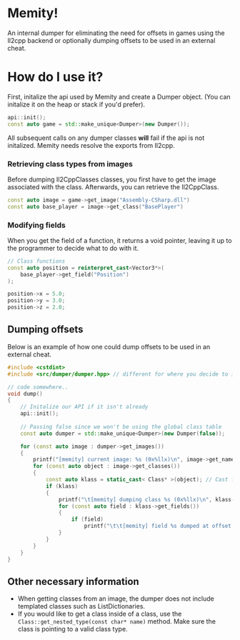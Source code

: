 
# Memity!
An internal dumper for eliminating the need for offsets in games using the Il2cpp backend or optionally dumping offsets to be used in an external cheat.

# How do I use it?

First, initalize the api used by Memity and create a Dumper object. (You can initalize it on the heap or stack if you'd prefer).
```cpp
api::init();
const auto game = std::make_unique<Dumper>(new Dumper());
```
All subsequent calls on any dumper classes **will** fail if the api is not initalized.
Memity needs resolve the exports from Il2cpp.

### Retrieving class types from images
Before dumping Il2CppClasses classes, you first have to get the image associated with the class. Afterwards, you can retrieve the Il2CppClass.
```cpp
const auto image = game->get_image("Assembly-CSharp.dll")
const auto base_player = image->get_class("BasePlayer")
```
### Modifying fields

When you get the field of a function, it returns a void pointer, leaving it up to the programmer to decide what to do with it.
```cpp
// Class functions
const auto position = reinterpret_cast<Vector3*>(
	base_player->get_field("Position")
);

position->x = 5.0;
position->y = 3.0;
position->z = 2.0;
```
## Dumping offsets
Below is an example of how one could dump offsets to be used in an external cheat.

```cpp
#include <cstdint>
#include <src/dumper/dumper.hpp> // different for where you decide to include your files

// code somewhere..
void dump() 
{
	// Initalize our API if it isn't already
	api::init();
	
	// Passing false since we won't be using the global class table
	const auto dumper = std::make_unique<Dumper>(new Dumper(false)); 

	for (const auto image : dumper->get_images())
	{
		printf("[memity] current image: %s (0x%llx)\n", image->get_name(), static_cast< void* >(image));
		for (const auto object : image->get_classes())
		{
			const auto klass = static_cast< Class* >(object); // Cast from void* to our custom Il2CppClass implementation
			if (klass)
			{
				printf("\t[memity] dumping class %s (0x%llx)\n", klass->get_name(), static_cast< void* >(klass));
				for (const auto field : klass->get_fields())
				{
					if (field)
						printf("\t\t[memity] field %s dumped at offset 0x%x\n", api::get_field_name(field), klass->get_field_offset(api::get_field_name(field)));
				}
			}
		}
	}
}
```

## Other necessary information
- When getting classes from an image, the dumper does not include templated classes such as ListDictionaries.
- If you would like to get a class inside of a class, use the ``Class::get_nested_type(const char* name)`` method. Make sure the class is pointing to a valid class type.


